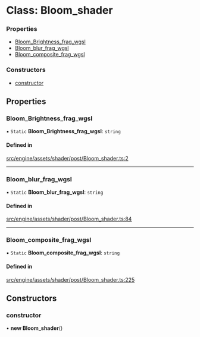 # Class: Bloom\_shader


### Properties

- [Bloom\_Brightness\_frag\_wgsl](Bloom_shader.md#bloom_brightness_frag_wgsl)
- [Bloom\_blur\_frag\_wgsl](Bloom_shader.md#bloom_blur_frag_wgsl)
- [Bloom\_composite\_frag\_wgsl](Bloom_shader.md#bloom_composite_frag_wgsl)

### Constructors

- [constructor](Bloom_shader.md#constructor)

## Properties

### Bloom\_Brightness\_frag\_wgsl

▪ `Static` **Bloom\_Brightness\_frag\_wgsl**: `string`

#### Defined in

[src/engine/assets/shader/post/Bloom_shader.ts:2](https://github.com/Orillusion/orillusion/blob/main/src/engine/assets/shader/post/Bloom_shader.ts#L2)

___

### Bloom\_blur\_frag\_wgsl

▪ `Static` **Bloom\_blur\_frag\_wgsl**: `string`

#### Defined in

[src/engine/assets/shader/post/Bloom_shader.ts:84](https://github.com/Orillusion/orillusion/blob/main/src/engine/assets/shader/post/Bloom_shader.ts#L84)

___

### Bloom\_composite\_frag\_wgsl

▪ `Static` **Bloom\_composite\_frag\_wgsl**: `string`

#### Defined in

[src/engine/assets/shader/post/Bloom_shader.ts:225](https://github.com/Orillusion/orillusion/blob/main/src/engine/assets/shader/post/Bloom_shader.ts#L225)

## Constructors

### constructor

• **new Bloom_shader**()
